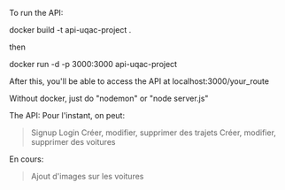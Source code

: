To run the API:

docker build -t api-uqac-project .

then

docker run -d -p 3000:3000 api-uqac-project

After this, you'll be able to access the API at localhost:3000/your_route


Without docker, just do "nodemon" or "node server.js"


The API:
Pour l'instant, on peut:
> Signup
> Login
> Créer, modifier, supprimer des trajets
> Créer, modifier, supprimer des voitures

En cours:
> Ajout d'images sur les voitures